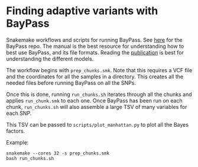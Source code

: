 # Finding adaptive variants with BayPass

Snakemake workflows and scripts for running BayPass. See [here](https://forgemia.inra.fr/mathieu.gautier/baypass_public) for the BayPass repo. The manual is the best resource for understanding how to best use BayPass, and its file formats. Reading the [publication](https://academic.oup.com/genetics/article/201/4/1555/5930067) is best for understanding the different models. 

The workflow begins with `prep_chunks.smk`. Note that this requires a VCF file and the coordinates for all the samples in a directory. This creates all the needed files before running BayPass on all the SNPs.

Once this is done, running `run_chunks.sh` iterates through all the chunks and applies `run_chunk.smk` to each one. Once BayPass has been run on each chunk, `run_chunks.sh` will also assemble a large TSV of many variables for each SNP.

This TSV can be passed to `scripts/plot_manhattan.py` to plot all the Bayes factors. 

Example:
```
snakemake --cores 32 -s prep_chunks.smk
bash run_chunks.sh
```
 
